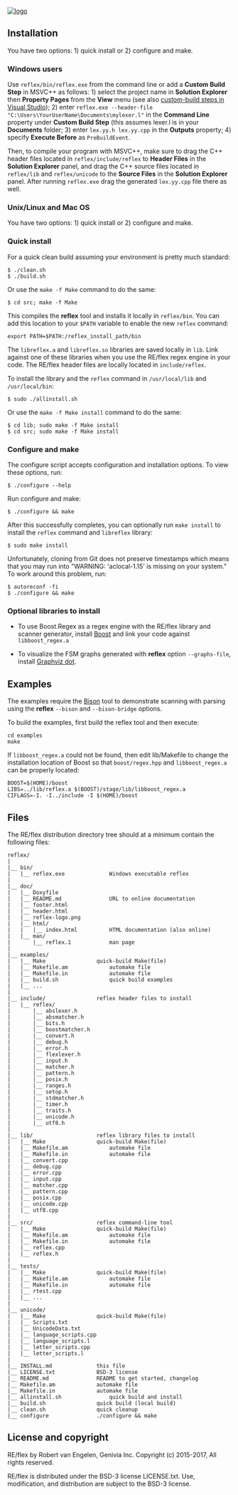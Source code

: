 [![logo][logo-url]][reflex-url]

Installation
------------

You have two options: 1) quick install or 2) configure and make.

### Windows users

Use `reflex/bin/reflex.exe` from the command line or add a **Custom Build
Step** in MSVC++ as follows: 1) select the project name in **Solution
Explorer** then **Property Pages** from the **View** menu (see also
[custom-build steps in Visual Studio](http://msdn.microsoft.com/en-us/library/hefydhhy.aspx));
2) enter `reflex.exe --header-file "C:\Users\YourUserName\Documents\mylexer.l"`
in the **Command Line** property under **Custom Build Step** (this assumes
lexer.l is in your **Documents** folder; 3) enter `lex.yy.h lex.yy.cpp` in
the **Outputs** property; 4) specify **Execute Before** as `PreBuildEvent`.

Then, to compile your program with MSVC++, make sure
to drag the C++ header files located in `reflex/include/reflex` to **Header
Files** in the **Solution Explorer** panel, and drag the C++ source files
located in `reflex/lib` and `reflex/unicode` to the **Source Files** in the
**Solution Explorer** panel. After running `reflex.exe` drag the generated
`lex.yy.cpp` file there as well.

### Unix/Linux and Mac OS

You have two options: 1) quick install or 2) configure and make.

### Quick install

For a quick clean build assuming your environment is pretty much standard:

    $ ./clean.sh
    $ ./build.sh

Or use the `make -f Make` command to do the same:

    $ cd src; make -f Make

This compiles the **reflex** tool and installs it locally in `reflex/bin`.  You
can add this location to your `$PATH` variable to enable the new `reflex`
command:

    export PATH=$PATH:/reflex_install_path/bin

The `libreflex.a` and `libreflex.so` libraries are saved locally in
`lib`.  Link against one of these libraries when you use the RE/flex regex
engine in your code.  The RE/flex header files are locally located in
`include/reflex`.

To install the library and the `reflex` command in `/usr/local/lib` and
`/usr/local/bin`:

    $ sudo ./allinstall.sh

Or use the `make -f Make install` command to do the same:

    $ cd lib; sudo make -f Make install
    $ cd src; sudo make -f Make install

### Configure and make

The configure script accepts configuration and installation options.  To view
these options, run:

    $ ./configure --help

Run configure and make:

    $ ./configure && make

After this successfully completes, you can optionally run `make install` to
install the `reflex` command and `libreflex` library:

    $ sudo make install

Unfortunately, cloning from Git does not preserve timestamps which means that
you may run into "WARNING: 'aclocal-1.15' is missing on your system."  To
work around this problem, run:

    $ autoreconf -fi
    $ ./configure && make

### Optional libraries to install

- To use Boost.Regex as a regex engine with the RE/flex library and scanner
  generator, install [Boost][boost-url] and link your code against
  `libboost_regex.a`

- To visualize the FSM graphs generated with **reflex** option `--graphs-file`,
  install [Graphviz dot][dot-url].


Examples
--------

The examples require the [Bison][bison-url] tool to demonstrate scanning with
parsing using the **reflex** `--bison` and `--bison-bridge` options.

To build the examples, first build the reflex tool and then execute:

    cd examples
    make

If `libboost_regex.a` could not be found, then edit lib/Makefile to change the
installation location of Boost so that `boost/regex.hpp` and `libboost_regex.a`
can be properly located:

    BOOST=$(HOME)/boost
    LIBS=../lib/reflex.a $(BOOST)/stage/lib/libboost_regex.a
    CIFLAGS=-I. -I../include -I $(HOME)/boost


Files
-----

The RE/flex distribution directory tree should at a minimum contain the
following files:

    reflex/
    |
    |__ bin/
    |   |__ reflex.exe				Windows executable reflex
    |
    |__ doc/
    |   |__ Doxyfile
    |   |__ README.md				URL to online documentation
    |   |__ footer.html
    |   |__ header.html
    |   |__ reflex-logo.png
    |   |__ html/
    |   |   |__ index.html			HTML documentation (also online)
    |   |__ man/
    |       |__ reflex.1			man page
    |
    |__ examples/
    |   |__ Make				quick-build Make(file)
    |   |__ Makefile.am				automake file
    |   |__ Makefile.in				automake file
    |   |__ build.sh				quick build examples
    |   |__ ...
    |
    |__ include/				reflex header files to install
    |   |__ reflex/
    |       |__ abslexer.h
    |       |__ absmatcher.h
    |       |__ bits.h
    |       |__ boostmatcher.h
    |       |__ convert.h
    |       |__ debug.h
    |       |__ error.h
    |       |__ flexlexer.h
    |       |__ input.h
    |       |__ matcher.h
    |       |__ pattern.h
    |       |__ posix.h
    |       |__ ranges.h
    |       |__ setop.h
    |       |__ stdmatcher.h
    |       |__ timer.h
    |       |__ traits.h
    |       |__ unicode.h
    |       |__ utf8.h
    |
    |__ lib/					reflex library files to install
    |   |__ Make				quick-build Make(file)
    |   |__ Makefile.am				automake file
    |   |__ Makefile.in				automake file
    |   |__ convert.cpp
    |   |__ debug.cpp
    |   |__ error.cpp
    |   |__ input.cpp
    |   |__ matcher.cpp
    |   |__ pattern.cpp
    |   |__ posix.cpp
    |   |__ unicode.cpp
    |   |__ utf8.cpp
    |
    |__ src/					reflex command-line tool
    |   |__ Make				quick-build Make(file)
    |   |__ Makefile.am				automake file
    |   |__ Makefile.in				automake file
    |   |__ reflex.cpp
    |   |__ reflex.h
    |
    |__ tests/
    |   |__ Make				quick-build Make(file)
    |   |__ Makefile.am				automake file
    |   |__ Makefile.in				automake file
    |   |__ rtest.cpp
    |   |__ ...
    |
    |__ unicode/
    |   |__ Make				quick-build Make(file)
    |   |__ Scripts.txt
    |   |__ UnicodeData.txt
    |   |__ language_scripts.cpp
    |   |__ language_scripts.l
    |   |__ letter_scripts.cpp
    |   |__ letter_scripts.l
    |
    |__ INSTALL.md				this file
    |__ LICENSE.txt				BSD-3 license
    |__ README.md				README to get started, changelog
    |__ Makefile.am				automake file
    |__ Makefile.in				automake file
    |__ allinstall.sh				quick build and install
    |__ build.sh				quick build (local build)
    |__ clean.sh				quick cleanup
    |__ configure				./configure && make

License and copyright
---------------------

RE/flex by Robert van Engelen, Genivia Inc.
Copyright (c) 2015-2017, All rights reserved.   

RE/flex is distributed under the BSD-3 license LICENSE.txt.
Use, modification, and distribution are subject to the BSD-3 license.

[logo-url]: https://www.genivia.com/images/reflex-logo.png
[reflex-url]: https://www.genivia.com/get-reflex.html
[manual-url]: https://www.genivia.com/doc/reflex/html
[flex-url]: http://dinosaur.compilertools.net/#flex
[lex-url]: http://dinosaur.compilertools.net/#lex
[bison-url]: http://dinosaur.compilertools.net/#bison
[dot-url]: http://www.graphviz.org
[FSM-url]: https://www.genivia.com/images/reflex-FSM.png
[boost-url]: http://www.boost.org
